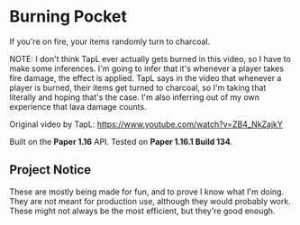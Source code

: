 # Burning Pocket
If you're on fire, your items randomly turn to charcoal.

NOTE: I don't think TapL ever actually gets burned in this video, so I have
to make some inferences. I'm going to infer that it's whenever a player takes
fire damage, the effect is applied. TapL says in the video that whenever a
player is burned, their items get turned to charcoal, so I'm taking that
literally and hoping that's the case. I'm also inferring out of my own
experience that lava damage counts.

Original video by TapL:
https://www.youtube.com/watch?v=ZB4_NkZajkY

Built on the **Paper 1.16** API. Tested on **Paper 1.16.1 Build 134**.

## Project Notice
These are mostly being made for fun, and to prove I know what I'm doing. They
are not meant for production use, although they would probably work. These
might not always be the most efficient, but they're good enough.
